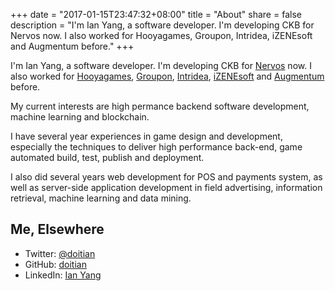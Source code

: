 +++
date = "2017-01-15T23:47:32+08:00"
title = "About"
share = false
description = "I'm Ian Yang, a software developer. I'm developing CKB for Nervos now. I also worked for Hooyagames, Groupon, Intridea, iZENEsoft and Augmentum before."
+++

I'm Ian Yang, a software developer. I'm developing CKB for [Nervos] now. I also worked for [Hooyagames], [Groupon], [Intridea], [iZENEsoft] and [Augmentum] before.

[nervos]:		https://www.nervos.org
[hooyagames]:	http://www.hooyagames.com
[groupon]:		https://www.groupon.com/
[intridea]:		http://www.intridea.com
[izenesoft]:	https://www.linkedin.com/company/izenesoft-shanghai-co.-ltd/
[augmentum]:	https://www.augmentum.com

My current interests are high permance backend software development, machine learning and blockchain. 

I have several year experiences in game design and development, especially the techniques to deliver high performance back-end, game automated build, test, publish and deployment.

I also did several years web development for POS and payments system, as well as server-side application development in field advertising, information retrieval, machine learning and data mining.

<!--more-->

## Me, Elsewhere

- Twitter: [@doitian][twitter]
- GitHub: [doitian][github]
- LinkedIn: [Ian Yang][linkedin]

[twitter]:	https://twitter.com/doitian
[github]:	https://github.com/doitian
[linkedin]:	https://www.linkedin.com/in/ianyang

